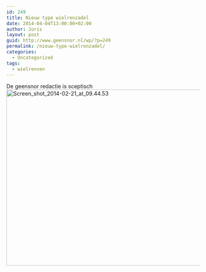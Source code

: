 ```yaml
---
id: 249
title: Nieuw type wielrenzadel
date: 2014-04-04T13:00:00+02:00
author: Joris
layout: post
guid: http://www.geensnor.nl/wp/?p=249
permalink: /nieuw-type-wielrenzadel/
categories:
  - Uncategorized
tags:
  - wielrennen
---
```

De geensnor redactie is sceptisch[<img class="alignnone size-full wp-image-250" alt="Screen_shot_2014-02-21_at_09.44.53" src="http://www.geensnor.nl/wp/wp-content/uploads/2014/04/Screen_shot_2014-02-21_at_09.44.53.png" width="662" height="460" srcset="https://www.geensnor.nl/wp/wp-content/uploads/2014/04/Screen_shot_2014-02-21_at_09.44.53.png 662w, https://www.geensnor.nl/wp/wp-content/uploads/2014/04/Screen_shot_2014-02-21_at_09.44.53-300x208.png 300w" sizes="(max-width: 662px) 100vw, 662px" />](http://www.geensnor.nl/wp/wp-content/uploads/2014/04/Screen_shot_2014-02-21_at_09.44.53.png)